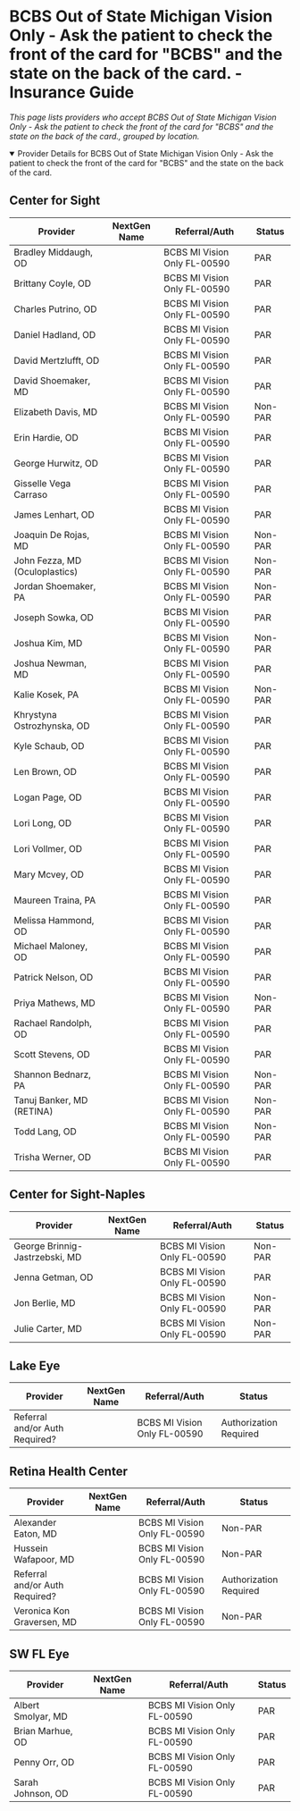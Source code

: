 # BCBS Out of State Michigan Vision Only - Ask the patient to check the front of the card for "BCBS" and the state on the back of the card. - Insurance Guide

*This page lists providers who accept BCBS Out of State Michigan Vision Only - Ask the patient to check the front of the card for "BCBS" and the state on the back of the card., grouped by location.*

<details open><summary>Provider Details for BCBS Out of State Michigan Vision Only - Ask the patient to check the front of the card for "BCBS" and the state on the back of the card.</summary>

## Center for Sight

| Provider | NextGen Name | Referral/Auth | Status |
|----------|-------------|--------------|--------|
| Bradley Middaugh, OD |  | BCBS MI Vision Only FL-00590 | PAR |
| Brittany Coyle, OD |  | BCBS MI Vision Only FL-00590 | PAR |
| Charles Putrino, OD |  | BCBS MI Vision Only FL-00590 | PAR |
| Daniel Hadland, OD |  | BCBS MI Vision Only FL-00590 | PAR |
| David Mertzlufft, OD |  | BCBS MI Vision Only FL-00590 | PAR |
| David Shoemaker, MD |  | BCBS MI Vision Only FL-00590 | PAR |
| Elizabeth Davis, MD |  | BCBS MI Vision Only FL-00590 | Non-PAR |
| Erin Hardie, OD |  | BCBS MI Vision Only FL-00590 | PAR |
| George Hurwitz, OD |  | BCBS MI Vision Only FL-00590 | PAR |
| Gisselle Vega Carraso |  | BCBS MI Vision Only FL-00590 | PAR |
| James Lenhart, OD |  | BCBS MI Vision Only FL-00590 | PAR |
| Joaquin De Rojas, MD |  | BCBS MI Vision Only FL-00590 | Non-PAR |
| John Fezza, MD (Oculoplastics) |  | BCBS MI Vision Only FL-00590 | Non-PAR |
| Jordan Shoemaker, PA |  | BCBS MI Vision Only FL-00590 | Non-PAR |
| Joseph Sowka, OD |  | BCBS MI Vision Only FL-00590 | PAR |
| Joshua Kim, MD |  | BCBS MI Vision Only FL-00590 | Non-PAR |
| Joshua Newman, MD |  | BCBS MI Vision Only FL-00590 | PAR |
| Kalie Kosek, PA |  | BCBS MI Vision Only FL-00590 | Non-PAR |
| Khrystyna Ostrozhynska, OD |  | BCBS MI Vision Only FL-00590 | PAR |
| Kyle Schaub, OD |  | BCBS MI Vision Only FL-00590 | PAR |
| Len Brown, OD |  | BCBS MI Vision Only FL-00590 | PAR |
| Logan Page, OD |  | BCBS MI Vision Only FL-00590 | PAR |
| Lori Long, OD |  | BCBS MI Vision Only FL-00590 | PAR |
| Lori Vollmer, OD |  | BCBS MI Vision Only FL-00590 | PAR |
| Mary Mcvey, OD |  | BCBS MI Vision Only FL-00590 | PAR |
| Maureen Traina, PA |  | BCBS MI Vision Only FL-00590 | PAR |
| Melissa Hammond, OD |  | BCBS MI Vision Only FL-00590 | PAR |
| Michael Maloney, OD |  | BCBS MI Vision Only FL-00590 | PAR |
| Patrick Nelson, OD |  | BCBS MI Vision Only FL-00590 | PAR |
| Priya Mathews, MD |  | BCBS MI Vision Only FL-00590 | Non-PAR |
| Rachael Randolph, OD |  | BCBS MI Vision Only FL-00590 | PAR |
| Scott Stevens, OD |  | BCBS MI Vision Only FL-00590 | PAR |
| Shannon Bednarz, PA |  | BCBS MI Vision Only FL-00590 | Non-PAR |
| Tanuj Banker, MD (RETINA) |  | BCBS MI Vision Only FL-00590 | Non-PAR |
| Todd Lang, OD |  | BCBS MI Vision Only FL-00590 | Non-PAR |
| Trisha Werner, OD |  | BCBS MI Vision Only FL-00590 | PAR |

## Center for Sight-Naples

| Provider | NextGen Name | Referral/Auth | Status |
|----------|-------------|--------------|--------|
| George Brinnig-Jastrzebski, MD |  | BCBS MI Vision Only FL-00590 | Non-PAR |
| Jenna Getman, OD |  | BCBS MI Vision Only FL-00590 | PAR |
| Jon Berlie, MD |  | BCBS MI Vision Only FL-00590 | Non-PAR |
| Julie Carter, MD |  | BCBS MI Vision Only FL-00590 | Non-PAR |

## Lake Eye 

| Provider | NextGen Name | Referral/Auth | Status |
|----------|-------------|--------------|--------|
| Referral and/or Auth Required? |  | BCBS MI Vision Only FL-00590 | Authorization Required |

## Retina Health Center

| Provider | NextGen Name | Referral/Auth | Status |
|----------|-------------|--------------|--------|
| Alexander Eaton, MD |  | BCBS MI Vision Only FL-00590 | Non-PAR |
| Hussein Wafapoor, MD |  | BCBS MI Vision Only FL-00590 | Non-PAR |
| Referral and/or Auth Required? |  | BCBS MI Vision Only FL-00590 | Authorization Required |
| Veronica Kon Graversen, MD |  | BCBS MI Vision Only FL-00590 | Non-PAR |

## SW FL Eye

| Provider | NextGen Name | Referral/Auth | Status |
|----------|-------------|--------------|--------|
| Albert Smolyar, MD |  | BCBS MI Vision Only FL-00590 | PAR |
| Brian Marhue, OD |  | BCBS MI Vision Only FL-00590 | PAR |
| Penny Orr, OD |  | BCBS MI Vision Only FL-00590 | PAR |
| Sarah Johnson, OD |  | BCBS MI Vision Only FL-00590 | PAR |

</details>

